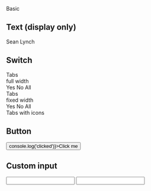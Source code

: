 <script>
  import {
    mdiAccount,
    mdiAccountMultipleOutline,
    mdiAccountOutline,
  } from '@mdi/js';

  import Button from '../components/Button.svelte';
  import Grid from '../components/Grid.svelte';
  import Field from '../components/Field.svelte';
  import Icon from '../components/Icon.svelte';
  import Preview from '../components/Preview.svelte';
  import SectionDivider from '../components/SectionDivider.svelte';
  import Switch from '../components/Switch.svelte';
  import Tab from '../components/Tab.svelte';
  import Tabs from '../components/Tabs.svelte';
</script>

<SectionDivider>Basic</SectionDivider>

## Text (display only)

<Preview>
  <Grid columns={2} gap={8}>
    <Field label="First Name">Sean</Field>
    <Field label="Last Name">Lynch</Field>
  </Grid>
</Preview>

## Switch

<Preview>
  <Field label="Is Active" let:id>
    <Switch {id} />
  </Field>
</Preview>

<Grid columns={2} gap={8}>
  <div>
    <div class="text-lg font-semibold mt-8 ml-2">Tabs</div>
    <div class="text-xs font-semibold text-black/50 mb-1 ml-2">full width</div>
    <Preview>
      <Field label="Is Active">
        <Tabs contained class="w-full">
          <div class="tabList w-full border">
            <Tab>Yes</Tab>
            <Tab>No</Tab>
            <Tab>All</Tab>
          </div>
        </Tabs>
      </Field>
    </Preview>
  </div>

  <div>
    <div class="text-lg font-semibold mt-8 ml-2">Tabs</div>
    <div class="text-xs font-semibold text-black/50 mb-1 ml-2">fixed width</div>
    <Preview>
      <Field label="Is Active">
        <Tabs contained class="w-96">
          <div class="tabList w-full border">
            <Tab>Yes</Tab>
            <Tab>No</Tab>
            <Tab>All</Tab>
          </div>
        </Tabs>
      </Field>
    </Preview>
  </div>

  <div>
    <div class="text-lg font-semibold mt-8 mb-1 ml-2">Tabs with icons</div>
    <Preview>
      <Field label="Is Active">
        <Tabs contained circle>
          <div class="tabList h-12 w-32 border rounded-full">
            <Tab>
              <Icon path={mdiAccount} />
            </Tab>
            <Tab>
              <Icon path={mdiAccountOutline} />
            </Tab>
            <Tab>
              <Icon path={mdiAccountMultipleOutline} />
            </Tab>
          </div>
        </Tabs>
      </Field>
    </Preview>
  </div>
</Grid>

## Button

<Preview>
  <Grid columns={2} gap={8}>
    <Field label="Action" let:id>
      <Button {id} on:click={() => console.log('clicked')}>Click me</Button>
    </Field>
  </Grid>
</Preview>

## Custom input

<Preview>
  <Grid columns={2} gap={8}>
    <Field label="First Name" let:id>
      <input {id} class="bg-black/5 w-full focus:outline-none" />
    </Field>
    <Field label="Last Name" let:id>
      <input {id} class="bg-black/5 w-full focus:outline-none" />
    </Field>
  </Grid>
</Preview>
